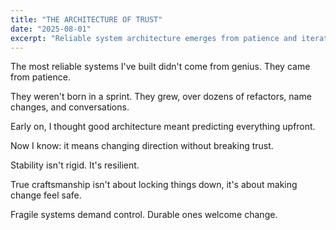 ```yaml
---
title: "THE ARCHITECTURE OF TRUST"
date: "2025-08-01"
excerpt: "Reliable system architecture emerges from patience and iterative refinement rather than upfront perfection. Key principles include embracing change, maintaining stability through resilience, and ensuring modifications don't break existing functionality."
---
```


The most reliable systems I've built didn't come from genius. They came from patience.

They weren't born in a sprint. They grew, over dozens of refactors, name changes, and conversations.

Early on, I thought good architecture meant predicting everything upfront.

Now I know: it means changing direction without breaking trust.

Stability isn't rigid. It's resilient.

True craftsmanship isn't about locking things down, it's about making change feel safe.

Fragile systems demand control. Durable ones welcome change.